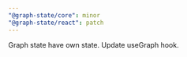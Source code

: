 ```yaml
---
"@graph-state/core": minor
"@graph-state/react": patch
---
```


Graph state have own state. Update useGraph hook.

